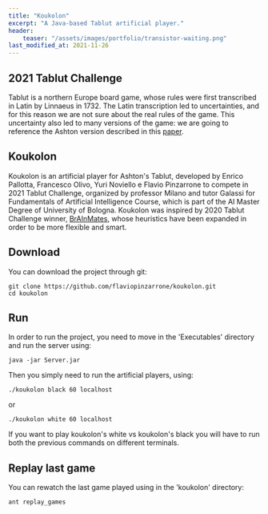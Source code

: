 ```yaml
---
title: "Koukolon"
excerpt: "A Java-based Tablut artificial player."
header:
    teaser: "/assets/images/portfolio/transistor-waiting.png"
last_modified_at: 2021-11-26
---
```


## 2021 Tablut Challenge

Tablut is a northern Europe board game, whose rules were first
transcribed in Latin by Linnaeus in 1732. The Latin transcription
led to uncertainties, and for this reason we are not sure about
the real rules of the game. This uncertainty also led to many
versions of the game: we are going to reference the Ashton version
described in this
[paper](http://ww.aagenielsen.dk/LinnaeusPaper-Longer.pdf).

## Koukolon
Koukolon is an artificial player for Ashton's Tablut, developed by Enrico Pallotta, Francesco Olivo, Yuri Noviello e Flavio Pinzarrone to
compete in 2021 Tablut Challenge, organized by professor Milano and
tutor Galassi for Fundamentals of Artificial Intelligence Course,
which is part of the AI Master Degree of University of Bologna.
Koukolon was inspired by 2020 Tablut Challenge winner,
[BrAInMates](https://github.com/gmurro/Tablut),
whose heuristics have been expanded in order to be more flexible and smart.

## Download
You can download the project through git:
```
git clone https://github.com/flaviopinzarrone/koukolon.git
cd koukolon
```

## Run
In order to run the project, you need to move in the 'Executables'
directory and run the server using:
```
java -jar Server.jar
```
Then you simply need to run the artificial players, using:
```
./koukolon black 60 localhost
```
or
```
./koukolon white 60 localhost
```
If you want to play koukolon's white vs koukolon's black you will have
to run both the previous commands on different terminals.

## Replay last game
You can rewatch the last game played using in the 'koukolon' directory:

```
ant replay_games
```
